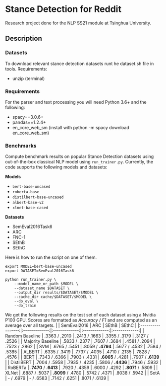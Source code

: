 # Stance Detection for Reddit
Research project done for the NLP SS21 module  at Tsinghua University.

## Description


### Datasets
To download relevant stance detection datasets runt he dataset.sh file in tools. 
Requirements:
- unzip (terminal)

### Requirements
For the parser and text processing you will need Python 3.6+ and the following:
- spacy==3.0.6+
- pandas==1.2.4+
- en_core_web_sm (install with python -m spacy download en_core_web_sm)

### Benchmarks
Compute benchmark results on popular Stance Detection datasets using out-of-the-box classical NLP model using `run_trainer.py`.
Currently, the code supports the following models and datasets:

**Models**
- `bert-base-uncased`
- `roberta-base`
- `distilbert-base-uncased`
- `albert-base-v2`
- `xlnet-base-cased`

**Datasets**
- SemEval2016Task6
- ARC
- FNC-1
- SEthB
- SEthC

Here is how to run the script on one of them.
```
export MODEL=bert-base-uncased
export DATASET=SemEval2016Task6

python run_trainer.py \
    --model_name_or_path $MODEL \
    --dataset_name $DATASET \
    --output_dir results/$DATASET/$MODEL \
    --cache_dir cache/$DATASET/$MODEL \
    --do_eval \
    --do_train
```

We get the following results on the test set of each dataset using a Nvidia P100 GPU.
Scores are formatted as *Accuracy / F1* and are computed as an average over all targets.
|  |  SemEval2016  |      ARC      |     SEthB     |     SEthC     |
|:-----------------:|:-------------:|:-------------:|:-------------:|:-------------:|
|  Random Baseline  | .3363 / .2910 | .2413 / .1663 | .3355 / .3179 | .3127 / .2526 |
| Majority Baseline | .5833 / .2377 | .7607 / .3684 | .4581 / .2094 | .7523 / .2862 |
|        SVM        | .6765 / .5451 |  .8059 / **.4794**  | .5677 / .4532 | .7584 / .5385 |
|       ALBERT      | .6335 / .3419 | .7737 / .4035 | .4710 / .2135 | .7828 / .4576 |
|        BERT       | .7343 / .6366 | .7903 / .4331 | **.6065** / .4281 | .7907 / **.6139** |
|     DistilBERT    | .7004 / .5958 | .7935 / .4235 | .5806 / **.4436** | .7946 / .5932 |
|      RoBERTa      | **.7470** / **.6413** | .7920 / .4359 | .6000 / .4292 | **.8071** / .5809 |
|       XLNet       | .6887 / .5037 | **.8099** / .4780 | .5742 / .4371 | .8038 / .5942 |
|        SotA       |    - / .6979   |    - / .6583   | .7142 / .6251 |  .8071 / .6139 |

